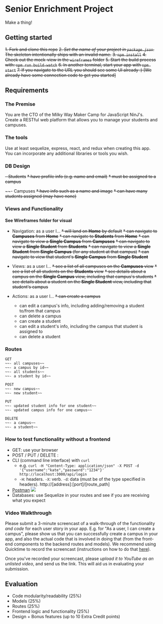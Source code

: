 # Senior Enrichment Project

Make a thing!

## Getting started

~~1. Fork and clone this repo~~
~~2. *Set the name of your project in `package.json`*. The skeleton intentionally ships with an invalid name.~~
~~3. `npm install`~~
~~4. Check out the mock-view in the `wireframes` folder~~
~~5. Start the build process with: `npm run build-watch`~~
~~6. In another terminal, start your app with `npm start`~~
~~7. If you navigate to the URL you should see some UI already :) [We already have some connection code to get you started]~~

## Requirements

### The Premise

You are the CTO of the Milky Way Maker Camp for JavaScript NinJ's. Create a RESTful web platform that allows you to manage your students and campuses.

### The tools

Use at least sequelize, express, react, and redux when creating this app. You can incorporate any additional libraries or tools you wish.

### DB Design

~~- Students~~
~~* have profile info (e.g. name and email)~~
~~* must be assigned to a campus~~

~~- Campuses
~~* have info such as a name and image~~
~~* can have many students assigned (may have none)~~

### Views and Functionality
#### See Wireframes folder for visual

- Navigation: as a user I...
  ~~* will land on **Home** by default~~
  ~~* can navigate to **Campuses** from **Home**~~
  ~~* can navigate to **Students** from **Home**~~
  ~~* can navigate to view a **Single Campus** from **Campuses**~~
  ~~* can navigate to view a **Single Student** from **Students**~~
  ~~* can navigate to view a **Single Student** from **Single Campus** (for any student at that campus)~~
  ~~* can navigate to view that student's **Single Campus** from **Single Student**~~

- Views: as a user I...
  ~~* see a list of all campuses on the **Campuses** view~~
  ~~* see a list of all students on the **Students** view~~
  ~~* see details about a campus on the **Single Campus** view, including that campus's students~~
  ~~* see details about a student on the **Single Student** view, including that student's campus~~

- Actions: as a user I...
  ~~* can create a campus~~
  * can edit a campus's info, including adding/removing a student to/from that campus
  * can delete a campus
  * can create a student
  * can edit a student's info, including the campus that student is assigned to
  * can delete a student

### Routes

```
GET
~~- all campuses~~
~~- a campus by id~~
~~- all students~~
~~- a student by id~~
```

```
POST
~~- new campus~~
~~- new student~~
```

```
PUT
~~- updated student info for one student~~
~~- updated campus info for one campus~~
```

```
DELETE
~~- a campus~~
~~- a student~~
```

### How to test functionality without a frontend
- GET: use your browser
- POST / PUT / DELETE :
 - CLI (command line interface) with `curl`
   - e.g. `curl -H "Content-Type: application/json" -X POST -d '{"username":"kate","password":"1234"}' http://localhost:3000/api/login`
   - `-H`: headers. `-X`: verb. `-d`: data (must be of the type specified in headers). http://[address]:[port]/[route_path]
 - [Postman](https://www.getpostman.com/)
   ![](https://www.dropbox.com/s/4fk3b90cd0i1a5y/postman_post.png?raw=true)
- Databases: use Sequelize in your routes and see if you are receiving what you expect

### Video Walkthrough
Please submit a 3-minute screencast of a walk-through of the functionality *and code* for each user story in your app. E.g. for "As a user, I can create a campus", please show us that you can successfully create a campus in your app, and also the actual code that is involved in doing that (from the front-end components to the backend routes and models). We recommend using Quicktime to record the screencast (instructions on how to do that [here](https://support.apple.com/kb/PH5882?locale=en_US&viewlocale=en_US)).

Once you've recorded your screencast, please *upload it to YouTube as an unlisted video*, and send us the link. This will aid us in evaluating your submission.

## Evaluation

- Code modularity/readability (25%)
- Models (25%)
- Routes (25%)
- Frontend logic and functionality (25%)
- Design + Bonus features (up to 10 Extra Credit points)

